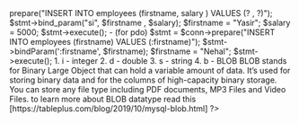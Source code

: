 <?php
# Notes For CRUD in php

## Crud
- C reate
- R ead
- U pdate
- D elete
## Create database
    
CREATE TABLE employees (
id INT(6) UNSIGNED AUTO_INCREMENT PRIMARY KEY,
name VARCHAR(100) NOT NULL,
salary int(30) NOT NULL,
) 

## Three ways
1. Mysqli
    1. procedural
    2. OOP
2. PDO (OOP)

## Should I Use MySQLi or PDO?
If you need a short answer, it would be "Whatever you like".

- Both MySQLi and PDO have their advantages:

- PDO will work on 12 different database systems, whereas MySQLi will only work with MySQL databases.

- So, if you have to switch your project to use another database, PDO makes the process easy. You only have to change the connection string and a few queries. With MySQLi, you will need to rewrite the entire code - queries included.

- Both are object-oriented, but MySQLi also offers a procedural API.

- Both support Prepared Statements. Prepared Statements protect from SQL injection, and are very important for web application security.

## Prepared Statements and Bound Parameters
A prepared statement is a feature used to execute the same (or similar) SQL statements repeatedly with high efficiency.

## Prepared statements basically work like this:
- Prepare: An SQL statement template is created and sent to the database. Certain values are left unspecified, called parameters (labeled "?"). Example: INSERT INTO MyGuests VALUES(?, ?, ?)
- The database parses, compiles, and performs query optimization on the SQL statement template, and stores the result without executing it
- Execute: At a later time, the application binds the values to the parameters, and the database executes the statement. The application may execute the statement as many times as it wants with different values
- Compared to executing SQL statements directly, prepared statements have three main advantages:
    1. Prepared statements reduce parsing time as the preparation on the query is done only once (although the statement is executed multiple times)
    2. Bound parameters minimize bandwidth to the server as you need send only the parameters each time, and not the whole query
    3. Prepared statements are very useful against SQL injections.

### Binding
- (for mysqli)
$stmt = $conn->prepare("INSERT INTO employees (firstname, salary ) VALUES (? , ?)");
$stmt->bind_param("si", $firstname , $salary);
$firstname = "Yasir";
$salary = 5000;
$stmt->execute();


- (for pdo)
$stmt = $conn->prepare("INSERT INTO employees (firstname) VALUES (:firstname)");
$stmt->bindParam(':firstname', $firstname);
$firstname = "Nehal";
$stmt->execute();
  
1. i - integer
2. d - double
3. s - string
4. b - BLOB

BLOB stands for Binary Large Object that can hold a variable amount of data. It’s used for storing binary data and for the columns of high-capacity binary storage. You can store any file type including PDF documents, MP3 Files and Video Files.
to learn more about BLOB datatype read this [https://tableplus.com/blog/2019/10/mysql-blob.html]



?>